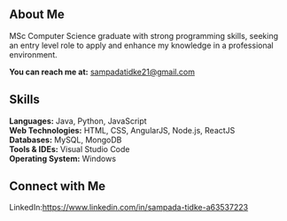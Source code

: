 
## About Me
MSc Computer Science graduate with strong programming skills, 
seeking an entry level role to apply and enhance my knowledge in a professional environment.

**You can reach me at:** sampadatidke21@gmail.com

## Skills
**Languages:** Java, Python, JavaScript  
**Web Technologies:** HTML, CSS, AngularJS, Node.js, ReactJS  
**Databases:** MySQL, MongoDB  
**Tools & IDEs:** Visual Studio Code  
**Operating System:** Windows

## Connect with Me
LinkedIn:https://www.linkedin.com/in/sampada-tidke-a63537223
